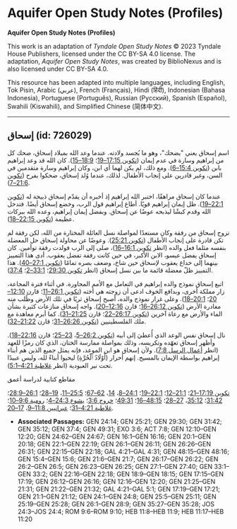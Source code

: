# Aquifer Open Study Notes (Profiles)

**Aquifer Open Study Notes (Profiles)**

This work is an adaptation of *Tyndale Open Study Notes* © 2023 Tyndale House Publishers, licensed under the CC BY\-SA 4\.0 license. The adaptation, *Aquifer Open Study Notes*, was created by BiblioNexus and is also licensed under CC BY\-SA 4\.0\.

This resource has been adapted into multiple languages, including English, Tok Pisin, Arabic (عربي), French (Français), Hindi (हिंदी), Indonesian (Bahasa Indonesia), Portuguese (Português), Russian (Русский), Spanish (Español), Swahili (Kiswahili), and Simplified Chinese (简体中文).



--------------------------------

## إسحاق (id: 726029)

اسم إسحاق يعني "يضحك"، وهو ما يُجسد ولادته. عندما وعد الله بميلاد إسحاق، ضحك كل من إبراهيم وسارة في عدم إيمان ([تكوين 17:15–19](https://ref.ly/Gen17:15-Gen17:19)؛ [18:9–15](https://ref.ly/Gen18:9-Gen18:15)). كان الله قد وعد إبراهيم بابن ([تكوين 15:4–6](https://ref.ly/Gen15:4-Gen15:6)). ومع ذلك، لم يكن لهما أي ابن، وكان إبراهيم وسارة متقدمين في السن، وغير قادرين على إنجاب الأطفال. لذلك، عندما وُلد إسحاق، ضحكوا بفرح ([تكوين 21:6–7](https://ref.ly/Gen21:6-Gen21:7)).

عندما كان إسحاق مراهقًا، اختبر الله إبراهيم إذ أخبره أن يقدّم إسحاق ذبيحة له ([تكوين 22:1–19](https://ref.ly/Gen22:1-Gen22:19)). ظل إيمان إبراهيم قويًا. أطاع إبراهيم قول الرب، وخضع إسحاق أيضًا. فتدخل الله وقدم كبشًا ليذبحه عوضًا عن إسحاق. وبفضل إيمان إبراهيم، وعده الله ببركات عظيمة ([تكوين 22:15–18](https://ref.ly/Gen22:15-Gen22:18)).

تزوج إسحاق من رفقة وكان مستعدًا لمواصلة نسل العائلة المختارة من الله، لكن رفقة لم تكن قادرة على إنجاب الأطفال ([تكوين 25:21](https://ref.ly/Gen25:21)). وعوضًا عن محاولة إسحاق حل المعضلة بنفسه مثلما فعل والده (انظر [تكوين 16:1–16](https://ref.ly/Gen16:1-Gen16:16))، صلى إلى الرب فولدت رفقة توأمين. كان إسحاق يفضل عيسو، الابن الأكبر، في حين كانت رفقة تفضل يعقوب. أدى هذا التمييز بينهما إلى خداع يعقوب لإسحاق حين شاخ، وضعف بصره تمامًا ([تكوين 27:1–40](https://ref.ly/Gen27:1-Gen27:40)). هذا التمييز ظلّ معضلة قائمة ما بين نسل إسحاق (انظر [تكوين 29:30](https://ref.ly/Gen29:30)؛ [33:1–2](https://ref.ly/Gen33:1-Gen33:2)؛ [37:4](https://ref.ly/Gen37:4)).

اتبع إسحاق نموذج والده إبراهيم في التعامل مع الأمم المجاورة. في أثناء فترة المجاعة، زار مملكة أخرى، وبدافع الخوف ادعى أن زوجته هي أخته ([تكوين 26:1–11](https://ref.ly/Gen26:1-Gen26:11)؛ قارن [12:10–20](https://ref.ly/Gen12:10-Gen12:20)؛ [20:1–18](https://ref.ly/Gen20:1-Gen20:18)). وعلى غرار نموذج والده، أصبح إسحاق ثريًا في تلك الأرض وطُلب منه مغادرة الأرض ([تكوين 26:12–16](https://ref.ly/Gen26:12-Gen26:16)؛ قارن [12:16–20](https://ref.ly/Gen12:16-Gen12:20)). واجه إسحاق منازعات كثيرة بشأن الماء والأرض مع رعاة آخرين ([تكوين 26:17–22](https://ref.ly/Gen26:17-Gen26:22)؛ قارن [21:25–31](https://ref.ly/Gen21:25-Gen21:31)). كما أبرم معاهدة مع ملك الفلسطينيين ([تكوين 26:26–31](https://ref.ly/Gen26:26-Gen26:31)؛ قارن [21:22–32](https://ref.ly/Gen21:22-Gen21:32)).

نال إسحاق نفس الوعد الذي أُعطيَ إلى أبيه ([تكوين 26:2–5](https://ref.ly/Gen26:2-Gen26:5)، [23–25](https://ref.ly/Gen26:23-Gen26:25)؛ قارن [22:16–18](https://ref.ly/Gen22:16-Gen22:18)). وأظهر إسحاق تعهّده وتكريسه، وذلك بمواصلة ممارسة الختان، الذي كان رمزًا للعهد (انظر [أعمال الرسل 7:8](https://ref.ly/Acts7:8)). ولأن إسحاق هو ابن الموعد، فإنه يمثل جميع الذين هم أبناء إبراهيم بواسطة الإيمان بالمسيح. إنهم أحرار (أَوْلَادُ ٱلْحُرَّةِ) ليحيوا أبناءً لله، وليس عبيدًا تحت نير العبودية (انظر [غلاطية 4:21–5:1](https://ref.ly/Gal4:21-Gal5:1)). 

مقاطع كتابية لدراسة أعمق

[تكوين 17:19–21](https://ref.ly/Gen17:19-Gen17:21)؛ [21:1–12](https://ref.ly/Gen21:1-Gen21:12)؛ [22:1–19](https://ref.ly/Gen22:1-Gen22:19)؛ [24:1–8](https://ref.ly/Gen24:1-Gen24:8)، [14](https://ref.ly/Gen24:14)، [62–67](https://ref.ly/Gen24:62-Gen24:67)؛ [25:5–11](https://ref.ly/Gen25:5-Gen25:11)، [19–28](https://ref.ly/Gen25:19-Gen25:28)؛ [26:1–28:9](https://ref.ly/Gen26:1-Gen28:9)؛ [31:42](https://ref.ly/Gen31:42)؛ [35:12](https://ref.ly/Gen35:12)، [27–28](https://ref.ly/Gen35:27-Gen35:28)؛ [48:15–16](https://ref.ly/Gen48:15-Gen48:16)؛ [49:31](https://ref.ly/Gen49:31)؛ [خروج 3:6](https://ref.ly/Exod3:6)؛ [يشوع 24:3–4](https://ref.ly/Josh24:3-Josh24:4)؛ [رومية 9:6–10](https://ref.ly/Rom9:6-Rom9:10)؛ [غلاطية 4:21–31](https://ref.ly/Gal4:21-Gal4:31)؛ [عبرانيين 11:8–9](https://ref.ly/Heb11:8-Heb11:9)، [17–20](https://ref.ly/Heb11:17-Heb11:20).

* **Associated Passages:** GEN 24:14; GEN 25:21; GEN 29:30; GEN 31:42; GEN 35:12; GEN 37:4; GEN 49:31; EXO 3:6; ACT 7:8; GEN 12:10–GEN 12:20; GEN 24:62–GEN 24:67; GEN 16:1–GEN 16:16; GEN 20:1–GEN 20:18; GEN 22:1–GEN 22:19; GEN 26:1–GEN 26:11; GEN 26:26–GEN 26:31; GEN 22:15–GEN 22:18; GAL 4:21–GAL 4:31; GEN 48:15–GEN 48:16; GEN 15:4–GEN 15:6; GEN 21:6–GEN 21:7; GEN 26:17–GEN 26:22; GEN 26:2–GEN 26:5; GEN 26:23–GEN 26:25; GEN 27:1–GEN 27:40; GEN 33:1–GEN 33:2; GEN 22:16–GEN 22:18; GEN 18:9–GEN 18:15; GEN 17:15–GEN 17:19; GEN 26:12–GEN 26:16; GEN 12:16–GEN 12:20; GEN 21:25–GEN 21:31; GEN 21:22–GEN 21:32; GAL 4:21–GAL 5:1; GEN 17:19–GEN 17:21; GEN 21:1–GEN 21:12; GEN 24:1–GEN 24:8; GEN 25:5–GEN 25:11; GEN 25:19–GEN 25:28; GEN 26:1–GEN 28:9; GEN 35:27–GEN 35:28; JOS 24:3–JOS 24:4; ROM 9:6–ROM 9:10; HEB 11:8–HEB 11:9; HEB 11:17–HEB 11:20

